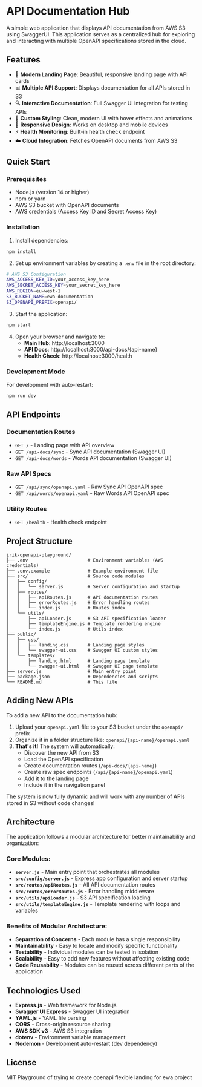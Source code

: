 # API Documentation Hub

A simple web application that displays API documentation from AWS S3 using SwaggerUI. This application serves as a centralized hub for exploring and interacting with multiple OpenAPI specifications stored in the cloud.

## Features

- 🚀 **Modern Landing Page**: Beautiful, responsive landing page with API cards
- 📊 **Multiple API Support**: Displays documentation for all APIs stored in S3
- 🔍 **Interactive Documentation**: Full Swagger UI integration for testing APIs
- 🎨 **Custom Styling**: Clean, modern UI with hover effects and animations
- 📱 **Responsive Design**: Works on desktop and mobile devices
- ⚡ **Health Monitoring**: Built-in health check endpoint
- ☁️ **Cloud Integration**: Fetches OpenAPI documents from AWS S3

## Quick Start

### Prerequisites

- Node.js (version 14 or higher)
- npm or yarn
- AWS S3 bucket with OpenAPI documents
- AWS credentials (Access Key ID and Secret Access Key)

### Installation

1. Install dependencies:
```bash
npm install
```

2. Set up environment variables by creating a `.env` file in the root directory:
```bash
# AWS S3 Configuration
AWS_ACCESS_KEY_ID=your_access_key_here
AWS_SECRET_ACCESS_KEY=your_secret_key_here
AWS_REGION=eu-west-1
S3_BUCKET_NAME=ewa-documentation
S3_OPENAPI_PREFIX=openapi/
```

3. Start the application:
```bash
npm start
```

4. Open your browser and navigate to:
   - **Main Hub**: http://localhost:3000
   - **API Docs**: http://localhost:3000/api-docs/{api-name}
   - **Health Check**: http://localhost:3000/health

### Development Mode

For development with auto-restart:
```bash
npm run dev
```

## API Endpoints

### Documentation Routes
- `GET /` - Landing page with API overview
- `GET /api-docs/sync` - Sync API documentation (Swagger UI)
- `GET /api-docs/words` - Words API documentation (Swagger UI)

### Raw API Specs
- `GET /api/sync/openapi.yaml` - Raw Sync API OpenAPI spec
- `GET /api/words/openapi.yaml` - Raw Words API OpenAPI spec

### Utility Routes
- `GET /health` - Health check endpoint

## Project Structure

```
irik-openapi-playground/
├── .env                      # Environment variables (AWS credentials)
├── .env.example              # Example environment file
├── src/                      # Source code modules
│   ├── config/
│   │   └── server.js         # Server configuration and startup
│   ├── routes/
│   │   ├── apiRoutes.js      # API documentation routes
│   │   ├── errorRoutes.js    # Error handling routes
│   │   └── index.js          # Routes index
│   └── utils/
│       ├── apiLoader.js      # S3 API specification loader
│       ├── templateEngine.js # Template rendering engine
│       └── index.js          # Utils index
├── public/
│   ├── css/
│   │   ├── landing.css       # Landing page styles
│   │   └── swagger-ui.css    # Swagger UI custom styles
│   └── templates/
│       ├── landing.html      # Landing page template
│       └── swagger-ui.html   # Swagger UI page template
├── server.js                 # Main entry point
├── package.json              # Dependencies and scripts
└── README.md                 # This file
```

## Adding New APIs

To add a new API to the documentation hub:

1. Upload your `openapi.yaml` file to your S3 bucket under the `openapi/` prefix
2. Organize it in a folder structure like: `openapi/{api-name}/openapi.yaml`
3. **That's it!** The system will automatically:
   - Discover the new API from S3
   - Load the OpenAPI specification
   - Create documentation routes (`/api-docs/{api-name}`)
   - Create raw spec endpoints (`/api/{api-name}/openapi.yaml`)
   - Add it to the landing page
   - Include it in the navigation panel

The system is now fully dynamic and will work with any number of APIs stored in S3 without code changes!

## Architecture

The application follows a modular architecture for better maintainability and organization:

### **Core Modules:**

- **`server.js`** - Main entry point that orchestrates all modules
- **`src/config/server.js`** - Express app configuration and server startup
- **`src/routes/apiRoutes.js`** - All API documentation routes
- **`src/routes/errorRoutes.js`** - Error handling middleware
- **`src/utils/apiLoader.js`** - S3 API specification loading
- **`src/utils/templateEngine.js`** - Template rendering with loops and variables

### **Benefits of Modular Architecture:**

- **Separation of Concerns** - Each module has a single responsibility
- **Maintainability** - Easy to locate and modify specific functionality
- **Testability** - Individual modules can be tested in isolation
- **Scalability** - Easy to add new features without affecting existing code
- **Code Reusability** - Modules can be reused across different parts of the application

## Technologies Used

- **Express.js** - Web framework for Node.js
- **Swagger UI Express** - Swagger UI integration
- **YAML.js** - YAML file parsing
- **CORS** - Cross-origin resource sharing
- **AWS SDK v3** - AWS S3 integration
- **dotenv** - Environment variable management
- **Nodemon** - Development auto-restart (dev dependency)

## License

MIT
Playground of trying to create openapi flexible landing for ewa project
